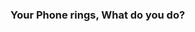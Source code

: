 <h3> Your Phone rings, What do you do? <br> </h3>

<p> <a href="pickup.md"> </a> </p>
<p> <a href="hangup.md"> </a> </p>